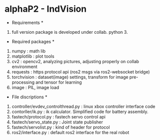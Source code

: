 # alphaP2 - IndVision

* Requirements *

1. full version package is developed under collab. python 3.

* Required packages *

1. numpy : math lib
2. matplotlib : plot tools
3. cv2 : opencv2, analyzing pictures, adjusting properly on collab environment
4. requests : https protocol api (ros2 msgs via ros2-websocket bridge)
5. torchvision : dataset(image) settings, transform for image pre-processing and tensor for learning
6. image : PIL, image load

* File discriptions *

1. controller/evdev_controlthread.py : linux xbox controller interface code
2. contorller/ik.py                  : ik calculator. Simplified code for battery assembly. 
3. fastech/protocol.py               : fastech servo control api 
4. fastech/servo_state.py            : Joint state publisher
5. fastech/servolist.py              : kind of header for protocol
6. ros2/interface.py                 : default ros2 interface for the real robot
